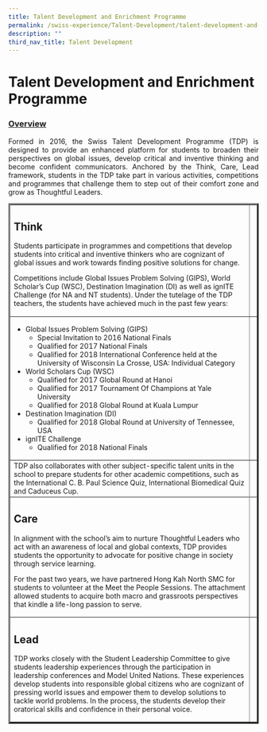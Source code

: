 ```yaml
---
title: Talent Development and Enrichment Programme
permalink: /swiss-experience/Talent-Development/talent-development-and-enrichment-programme/
description: ""
third_nav_title: Talent Development
---
```

# Talent Development and Enrichment Programme

### <u>Overview</u>

<p style="text-align: justify;">Formed in 2016, the Swiss Talent Development Programme (TDP) is designed to provide an enhanced platform for students to broaden their perspectives on global issues, develop critical and inventive thinking and become confident communicators. Anchored by the Think, Care, Lead framework, students in the TDP take part in various activities, competitions and programmes that challenge them to step out of their comfort zone and grow as Thoughtful Leaders.</p>

<div>
<div>
<article>
<div>
<div>
<table border="3">
<tbody>
<tr>
<td width="500">
<h1>Think</h1>
<p>Students participate in programmes and competitions that develop students into critical and inventive thinkers who are cognizant of global issues and work towards finding positive solutions for change.</p>
<p>Competitions include Global Issues Problem Solving (GIPS), World Scholar’s Cup (WSC), Destination Imagination (DI) as well as ignITE Challenge (for NA and NT students). Under the tutelage of the TDP teachers, the students have achieved much in the past few years:</p>
</td>
<td><img src="/images/Swiss%20Experience/Talent%20Dev%20&amp;%20Enrichment%20Prog/TDP-v2018-Pix1-300x169.jpg"></td>
</tr>
<tr>
<td>
<ul>
<li>Global Issues Problem Solving (GIPS)
<ul>
<li>Special Invitation to 2016 National Finals</li>
<li>Qualified for 2017 National Finals</li>
<li>Qualified for 2018 International Conference held at the University of Wisconsin La Crosse, USA: Individual Category</li>
</ul>
</li>
<li>World Scholars Cup (WSC)
<ul>
<li>Qualified for 2017 Global Round at Hanoi</li>
<li>Qualified for 2017 Tournament Of Champions at Yale University</li>
<li>Qualified for 2018 Global Round at Kuala Lumpur</li>
</ul>
</li>
<li>Destination Imagination (DI)
<ul>
<li>Qualified for 2018 Global Round at University of Tennessee, USA</li>
</ul>
</li>
<li>ignITE Challenge
<ul>
<li>Qualified for 2018 National Finals</li>
</ul>
</li>
</ul>
</td>
<td><img src="/images/Swiss%20Experience/Talent%20Dev%20&amp;%20Enrichment%20Prog/TDP-v2018-Pix2-300x169.jpg"></td>
</tr>
<tr>
<td>TDP also collaborates with other subject-specific talent units in the school to prepare students for other academic competitions, such as the International C. B. Paul Science Quiz, International Biomedical Quiz and Caduceus Cup.</td>
<td><img src="/images/Swiss%20Experience/Talent%20Dev%20&amp;%20Enrichment%20Prog/TDP-v2018-Pix3-300x169.jpg"></td>
</tr>
<tr>
</tr>
<tr>
<td>
<h1>Care</h1>
<p>In alignment with the school’s aim to nurture Thoughtful Leaders who act with an awareness of local and global contexts, TDP provides students the opportunity to advocate for positive change in society through service learning.</p>
<p>For the past two years, we have partnered Hong Kah North SMC for students to volunteer at the Meet the People Sessions. The attachment allowed students to acquire both macro and grassroots perspectives that kindle a life-long passion to serve.</p>
</td>
<td><img src="/images/Swiss%20Experience/Talent%20Dev%20&amp;%20Enrichment%20Prog/TDP-v2018-Pix4-300x225.jpg"></td>
</tr>
<tr>
</tr>
<tr>
<td>
<h1>Lead</h1>
<p>TDP works closely with the Student Leadership Committee to give students leadership experiences through the participation in leadership conferences and Model United Nations. These experiences develop students into responsible global citizens who are cognizant of pressing world issues and empower them to develop solutions to tackle world problems. In the process, the students develop their oratorical skills and confidence in their personal voice.</p>
</td>
<td><img src="/images/Swiss%20Experience/Talent%20Dev%20&amp;%20Enrichment%20Prog/TDP-v2018-Pix5-300x225.jpg"></td>
</tr>
</tbody>
</table>
</div>
</div>
</article>
</div>
</div>
